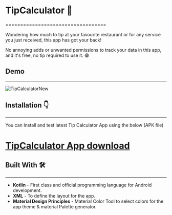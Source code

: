 # TipCalculator 🧮
==================================

Wondering how much to tip at your favourite restaurant or for any service you just received, this app has got your back!

No annoying adds or unwanted permissions to track your data in this app, and it's free, no tip required to use it. 😁

## Demo
-------

![TipCalculatorNew](https://user-images.githubusercontent.com/33487695/172824708-c33a1b62-6fa1-4329-939b-39d149006a1a.gif)

## Installation 👇
------------------

You can Install and test latest Tip Calculator App using the below (APK file)

# [TipCalculator App download](https://drive.google.com/file/d/1tw4txVAH0zAD3a8l6kRfPTsHARt0u9-4/view?usp=sharing)

## Built With 🛠
----------------
- **Kotlin** - First class and official programming language for Android development.
- **XML** - To define the layout for the app.
- **Material Design Principles** - Material Color Tool to select colors for the app theme & material Palette generator.

